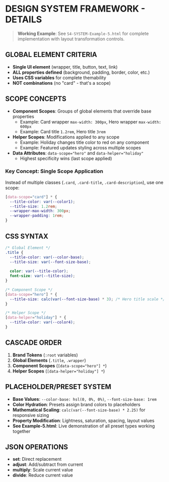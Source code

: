 # DESIGN SYSTEM FRAMEWORK - DETAILS

> **Working Example**: See `S4-SYSTEM-Example-5.html` for complete implementation with layout transformation controls.

## GLOBAL ELEMENT CRITERIA
- **Single UI element** (wrapper, title, button, text, link)
- **ALL properties defined** (background, padding, border, color, etc.)
- **Uses CSS variables** for complete themability
- **NOT combinations** (no "card" - that's a scope)

## SCOPE CONCEPTS
- **Component Scopes**: Groups of global elements that override base properties
  - Example: Card wrapper `max-width: 300px`, Hero wrapper `max-width: 600px`
  - Example: Card title `1.2rem`, Hero title `3rem`
- **Helper Scopes**: Modifications applied to any scope
  - Example: Holiday changes title color to red on any component
  - Example: Featured updates styling across multiple scopes
- **Data Attributes**: `data-scope="hero"` and `data-helper="holiday"`
  - Highest specificity wins (last scope applied)

### Key Concept: Single Scope Application
Instead of multiple classes (`.card`, `.card-title`, `.card-description`), use one scope:
```css
[data-scope="card"] * {
  --title-color: var(--color1);
  --title-size: 1.2rem;
  --wrapper-max-width: 300px;
  --wrapper-padding: 1rem;
}
```

## CSS SYNTAX
```css
/* Global Element */
.title { 
  --title-color: var(--color-base);
  --title-size: var(--font-size-base);
  
  color: var(--title-color); 
  font-size: var(--title-size); 
}

/* Component Scope */
[data-scope="hero"] * {
  --title-size: calc(var(--font-size-base) * 3); /* Hero title scale */
}

/* Helper Scope */
[data-helper="holiday"] * {
  --title-color: var(--color4);
}
```

## CASCADE ORDER
1. **Brand Tokens** (`:root` variables)
2. **Global Elements** (`.title`, `.wrapper`)
3. **Component Scopes** (`[data-scope="hero"] *`)
4. **Helper Scopes** (`[data-helper="holiday"] *`)

## PLACEHOLDER/PRESET SYSTEM
- **Base Values**: `--color-base: hsl(0, 0%, 0%)`, `--font-size-base: 1rem`
- **Color Hydration**: Presets assign brand colors to placeholders
- **Mathematical Scaling**: `calc(var(--font-size-base) * 2.25)` for responsive sizing
- **Property Modification**: Lightness, saturation, spacing, layout values
- **See Example-5.html**: Live demonstration of all preset types working together 

## JSON OPERATIONS
- **set**: Direct replacement
- **adjust**: Add/subtract from current
- **multiply**: Scale current value
- **divide**: Reduce current value